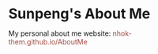 # Sunpeng's About Me
My personal about me website: [nhok-them.github.io/AboutMe](https://nhok-them.github.io/AboutMe/)
<!DOCTYPE html>
<html lang="en">
<head>
    <meta charset="UTF-8">
    <meta name="viewport" content="width=device-width, initial-scale=1.0">
    <title>Sunpeng ~ nhok_them</title>
    <link rel="stylesheet" href="https://cdnjs.cloudflare.com/ajax/libs/font-awesome/6.0.0-beta3/css/all.min.css">
    <link href="https://fonts.googleapis.com/css2?family=Lato:wght@300;400;700&display=swap" rel="stylesheet">
    <style>
        /* Global styles */
        * {
            box-sizing: border-box;
            margin: 0;
            padding: 0;
        }

        body {
            font-family: 'Lato', sans-serif;
            font-size: 16px;
            line-height: 1.6;
            color: #333;
            background: linear-gradient(to right, #e0eafc, #cfdef3);
            overflow-x: hidden;
        }

        a {
            text-decoration: none;
            color: #ff6f61;
            transition: color 0.3s ease;
        }

        a:hover {
            color: #ff9f7f;
        }

        /* Header styles */
        header {
            background-color: #1e1e1e;
            color: #fff;
            padding: 20px;
            text-align: center;
            border-bottom: 5px solid #ff6f61;
            position: relative;
            font-weight: bold;
            display: flex;
            align-items: center;
            justify-content: center;
            flex-direction: column;
        }

        header .container {
            display: flex;
            flex-direction: column;
            align-items: center;
        }

        header .avatar {
            margin-bottom: 10px;
        }

        header .avatar img {
            border-radius: 50%;
            width: 120px; /* Adjust the size as needed */
            height: 120px; /* Adjust the size as needed */
            object-fit: cover;
            border: 4px solid #ff6f61;
        }

        header h1 {
            font-size: 2.5em;
            letter-spacing: 2px;
            text-shadow: 2px 2px 4px rgba(0, 0, 0, 0.2);
            margin: 0;
        }

        header::before {
            content: '';
            position: absolute;
            top: 0;
            left: 0;
            width: 100%;
            height: 100%;
            background: linear-gradient(to right, #ff6f61, #ff9f7f);
            z-index: -1;
            opacity: 0.5;
        }

        /* Container styles */
        .container {
            width: 85%;
            margin: 30px auto;
        }

        /* Section styles */
        section {
            padding: 20px;
            background: #fff;
            margin: 20px 0;
            border-radius: 15px;
            box-shadow: 0 8px 20px rgba(0, 0, 0, 0.1);
            position: relative;
            overflow: hidden;
            transition: all 0.3s ease;
            cursor: pointer;
        }

        section:hover {
            transform: translateY(-10px);
        }

        section h2 {
            font-size: 2em;
            margin-bottom: 10px;
            color: #333;
            position: relative;
        }

        section h2::after {
            content: '';
            display: block;
            width: 80px;
            height: 4px;
            background: #ff6f61;
            margin-top: 10px;
        }

        section::before {
            content: '';
            position: absolute;
            top: 0;
            left: 0;
            width: 5px;
            height: 100%;
            background: #ff6f61;
            border-top-left-radius: 15px;
            border-bottom-left-radius: 15px;
        }

        .content {
            display: none;
        }

        section:hover .content,
        .active .content {
            display: block;
        }

        /* Blog section styles */
        .blog-section {
            background: #f7f7f7;
            padding: 40px 20px;
            margin: 40px 0;
            border-radius: 15px;
            box-shadow: 0 8px 20px rgba(0, 0, 0, 0.1);
        }

        .blog-card {
            background: #fff;
            padding: 20px;
            border-radius: 10px;
            box-shadow: 0 4px 15px rgba(0, 0, 0, 0.1);
            transition: transform 0.3s ease, box-shadow 0.3s ease;
            cursor: pointer;
        }

        .blog-card:hover {
            transform: translateY(-10px);
            box-shadow: 0 8px 25px rgba(0, 0, 0, 0.15);
        }

        .blog-card h3 {
            margin-bottom: 15px;
            font-size: 1.8em;
            color: #333;
        }

        .blog-card p {
            color: #666;
            font-size: 1.1em;
        }

        /* Modal styles */
        .modal {
            display: none;
            position: fixed;
            z-index: 1000;
            left: 0;
            top: 0;
            width: 100%;
            height: 100%;
            background-color: rgba(0, 0, 0, 0.8);
            justify-content: center;
            align-items: center;
            padding: 20px;
        }

        .modal-content {
            background-color: #fff;
            padding: 20px;
            border-radius: 10px;
            width: 80%;
            max-width: 800px;
            text-align: center;
        }

        .modal-content h3 {
            font-size: 2em;
            margin-bottom: 15px;
        }

        .modal-content p {
            font-size: 1.2em;
            color: #333;
        }

        .close-modal {
            position: absolute;
            top: 10px;
            right: 20px;
            font-size: 2em;
            color: #fff;
            cursor: pointer;
        }

        /* Grid container styles */
        .grid-container {
            display: grid;
            grid-template-columns: repeat(auto-fit, minmax(280px, 1fr));
            gap: 30px;
        }

        /* Footer styles */
        footer {
            background: #1e1e1e;
            color: #fff;
            padding: 15px;
            text-align: center;
            margin-top: 40px;
        }

        footer p {
            margin: 10px 0;
        }

        .social-icons a {
            color: #fff;
            margin: 0 10px;
            font-size: 1.5em;
            transition: color 0.3s ease;
        }

        .social-icons a:hover {
            color: #ff9f7f;
        }

        /* Media queries */
        @media (max-width: 768px) {
            .container {
                width: 95%;
            }

            section h2 {
                font-size: 1.75em;
            }

            footer .footer-content {
                flex-direction: column;
                gap: 20px;
            }
        }
    </style>
</head>
<body>
    <header>
        <div class="container">
            <div class="avatar">
                <img src="D:\JPA\Resources\images\avatar.jpg.png" alt="Sunpeng Lim">
            </div>
            <h1>Sunpeng Lim</h1>
        </div>
    </header>

    <div class="container">
        <section class="intro" id="aboutMeSection">
            <h2>About Me</h2>
            <div class="content">
                <p>Hello, I’m Sunpeng Lim, a senior at Jay Pritzker Academy yearning to explore the world of AI and programming. I currently live by a bustling market in a small village near Siem Reap, Cambodia with my father, my mother, and my older sister. My passion for technology ignited when I got to my own computer for the first time ever. The features and settings were the playground I hung around in, diving deeper into the world of programming and machine learning as I immersed myself in the coding community. My eager nature to wander into the depths of technology drives my motivation to pursue a career in computer engineering at a collegiate level. With the possibility of the future beholding a world of cutting-edge technology, AI and computer software will enable my community to a new perspective in life, by incorporating technology to fulfill their basic needs in life and introducing my country to the fast-growing digital world. </p>
            </div>
        </section>

        <section class="things-ive-done" id="thingsDoneSection">
            <h2>Things I've Done</h2>
            <div class="content">
                <p>• Model United Nations (2023 - 2024) Cambodia</p>
                <p>• World Robotic Olympiad (2023) Cambodia </p>
            </div>
        </section>

        <section class="my-activities" id="activitiesSection">
            <h2>My Activities</h2>
            <div class="content">
                <p>• Coding (2022 - ongoing): I’m passionate about learning new programming languages and expanding my skills in web development and software engineering.</p>
                <p>• Local Mathematics Tutor (2024 - ongoing): Provided public school students 10th grade mathematics class in Khmer for free every Sunday. </p>
                <p>• Part of Project Motiv8 (Jan 2024) New Hope Orphanage Center: Provided orphans with a positive and creative setting and allowing their voices to be heard (showcasing talents and interests).</p>
                <p>• Household Responsibilities (2021 – Ongoing): Managing the students’ scores for my father (Homeroom Teacher) using Microsoft Excel, spend weekend afternoons helping mom with selling at the market, and tutoring older siblings with English. </p>
                <p>• Chess Club Co-Founder (Jan 2024 - Aug 2024)</p>
                <p>• Running Club (2023) JPA</p>
                <p>• Guitar Self-Teach (2024 - ongoing)</p>
            </div>
        </section>

        <!-- Blog Section -->
        <section class="blog-section">
            <h2>My Blog</h2>
            <div class="grid-container">
                <div class="blog-card" data-title="My Coding Journey" data-content="Starting from scratch to learning advanced programming techniques, this is the story of how I fell in love with code.">
                    <h3>Post 1: My Coding Journey</h3>
                    <p>Starting from scratch to learning advanced programming techniques, this is the story of how I fell in love with code.</p>
                </div>
                <div class="blog-card" data-title="Machine Learning Basics" data-content="Introduction to machine learning concepts and how I'm applying them in real-world projects.">
                    <h3>Post 2: Machine Learning Basics</h3>
                    <p>Introduction to machine learning concepts and how I'm applying them in real-world projects.</p>
                </div>
                <div class="blog-card" data-title="Tech in Cambodia" data-content="Exploring the growth of technology in Cambodia and how it can shape the future of the country.">
                    <h3>Post 3: Tech in Cambodia</h3>
                    <p>Exploring the growth of technology in Cambodia and how it can shape the future of the country.</p>
                </div>
            </div>
        </section>

        <!-- Modal Structure -->
        <div class="modal" id="blogModal">
            <span class="close-modal" id="closeModal">&times;</span>
            <div class="modal-content">
                <h3 id="modalTitle"></h3>
                <p id="modalContent"></p>
            </div>
        </div>

        <footer>
            <div class="footer-content">
                <p>&copy; 2024 Sunpeng Lim. All rights reserved.</p>
                <p>Contact me via: <a href="mailto:limsunpeng07@gmail.com">limsunpeng07@gmail.com</a></p>
                <p>Discord: <a href="https://discord.com/users/d3m1g0d.69" target="_blank">d3m1g0d.69</a></p>
                <p>Chess: <a href="https://www.chess.com/member/nhok_them" target="_blank">@nhok_them</a></p>
                <div class="social-icons">
                    <a href="https://github.com/yourusername" target="_blank" title="GitHub"><i class="fab fa-github"></i></a>
                    <a href="https://www.linkedin.com/in/yourusername/" target="_blank" title="LinkedIn"><i class="fab fa-linkedin"></i></a>
                </div>
            </div>
        </footer>
    </div>

    <script>
        // Show modal with blog content
        const blogCards = document.querySelectorAll('.blog-card');
        const modal = document.getElementById('blogModal');
        const modalTitle = document.getElementById('modalTitle');
        const modalContent = document.getElementById('modalContent');
        const closeModal = document.getElementById('closeModal');

        blogCards.forEach(card => {
            card.addEventListener('click', function() {
                const title = this.getAttribute('data-title');
                const content = this.getAttribute('data-content');
                modalTitle.innerText = title;
                modalContent.innerText = content;
                modal.style.display = 'flex';
            });
        });

        closeModal.addEventListener('click', function() {
            modal.style.display = 'none';
        });

        window.addEventListener('click', function(event) {
            if (event.target == modal) {
                modal.style.display = 'none';
            }
        });

        // Handle section clicks to toggle visibility of content
        const sections = document.querySelectorAll('section');

        sections.forEach(section => {
            section.addEventListener('click', function() {
                this.classList.toggle('active');
            });
        });
    </script>
</body>
</html>
